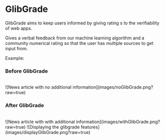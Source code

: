 # GlibGrade
GlibGrade aims to keep users informed by giving rating s to the verifiability of web apps.

Gives a verbal feedback from our machine learning algorithm and a community numerical rating so that the user has multiple sources to get input from.

Example:
### Before GlibGrade
<br/>
![News article with no additional information](images/noGlibGrade.png?raw=true)


### After GlibGrade
<br/>
![News article with with additional information](images/withGlibGrade.png?raw=true)
![Displaying the glibgrade features](images/displayGlibGrade.png?raw=true)